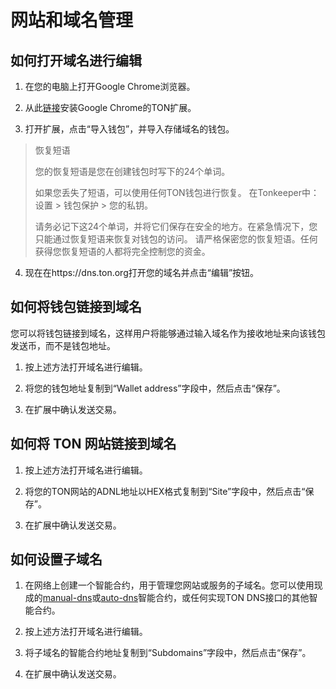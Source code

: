 # 网站和域名管理

## 如何打开域名进行编辑

1. 在您的电脑上打开Google Chrome浏览器。

2. 从此[链接](https://chrome.google.com/webstore/detail/ton-wallet/nphplpgoakhhjchkkhmiggakijnkhfnd)安装Google Chrome的TON扩展。

3. 打开扩展，点击“导入钱包”，并导入存储域名的钱包。

> 恢复短语
>
> 您的恢复短语是您在创建钱包时写下的24个单词。
>
> 如果您丢失了短语，可以使用任何TON钱包进行恢复。
> 在Tonkeeper中：设置 > 钱包保护 > 您的私钥。
>
> 请务必记下这24个单词，并将它们保存在安全的地方。在紧急情况下，您只能通过恢复短语来恢复对钱包的访问。
> 请严格保密您的恢复短语。任何获得您恢复短语的人都将完全控制您的资金。

4. 现在在https://dns.ton.org打开您的域名并点击“编辑”按钮。

## 如何将钱包链接到域名

您可以将钱包链接到域名，这样用户将能够通过输入域名作为接收地址来向该钱包发送币，而不是钱包地址。

1. 按上述方法打开域名进行编辑。

2. 将您的钱包地址复制到“Wallet address”字段中，然后点击“保存”。

3. 在扩展中确认发送交易。

## 如何将 TON 网站链接到域名

1. 按上述方法打开域名进行编辑。

2. 将您的TON网站的ADNL地址以HEX格式复制到“Site”字段中，然后点击“保存”。

3. 在扩展中确认发送交易。

## 如何设置子域名

1. 在网络上创建一个智能合约，用于管理您网站或服务的子域名。您可以使用现成的[manual-dns](https://github.com/ton-blockchain/ton/blob/master/crypto/smartcont/dns-manual-code.fc)或[auto-dns](https://github.com/ton-blockchain/ton/blob/master/crypto/smartcont/dns-auto-code.fc)智能合约，或任何实现TON DNS接口的其他智能合约。

2. 按上述方法打开域名进行编辑。

3. 将子域名的智能合约地址复制到“Subdomains”字段中，然后点击“保存”。

4. 在扩展中确认发送交易。


